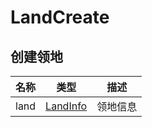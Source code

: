 # LandCreate
## 创建领地
| 名称 | 类型 | 描述 |
| ---- | ---- | ---- |
| land | [LandInfo](../types/LandInfo.md) | 领地信息 |

